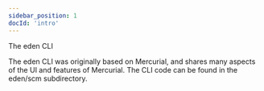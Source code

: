 ```yaml
---
sidebar_position: 1
docId: 'intro'
---
```


The eden CLI

The eden CLI was originally based on Mercurial, and shares many aspects of the UI and features of Mercurial.
The CLI code can be found in the eden/scm subdirectory.